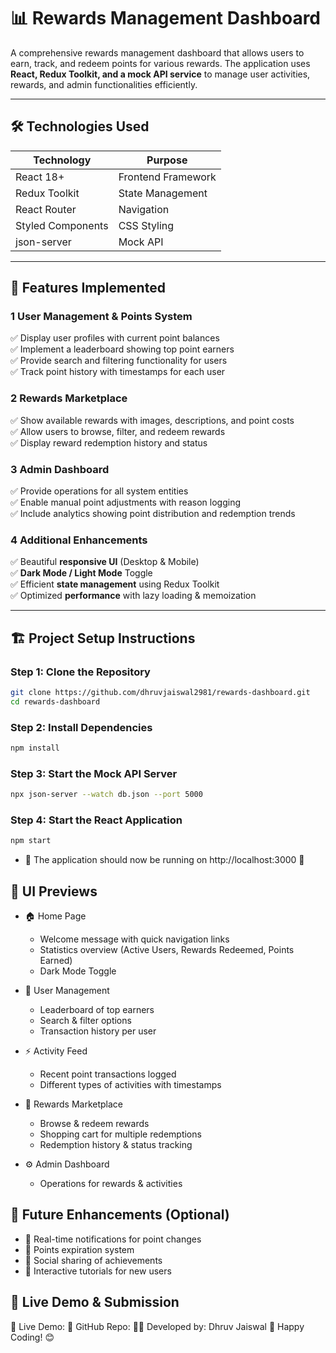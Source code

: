 # 📊 Rewards Management Dashboard

A comprehensive rewards management dashboard that allows users to earn, track, and redeem points for various rewards. The application uses **React, Redux Toolkit, and a mock API service** to manage user activities, rewards, and admin functionalities efficiently.

---

## 🛠️ Technologies Used

| Technology      | Purpose                     |
|----------------|-----------------------------|
| React 18+      | Frontend Framework          |
| Redux Toolkit  | State Management            |
| React Router   | Navigation                  |
| Styled Components | CSS Styling            |
| json-server    | Mock API                     |

---

## 🚀 Features Implemented

### **1 User Management & Points System**
✅ Display user profiles with current point balances  
✅ Implement a leaderboard showing top point earners  
✅ Provide search and filtering functionality for users  
✅ Track point history with timestamps for each user  

### **2 Rewards Marketplace**
✅ Show available rewards with images, descriptions, and point costs  
✅ Allow users to browse, filter, and redeem rewards   
✅ Display reward redemption history and status  

### **3 Admin Dashboard**
✅ Provide operations for all system entities  
✅ Enable manual point adjustments with reason logging  
✅ Include analytics showing point distribution and redemption trends    

### **4 Additional Enhancements**
✅ Beautiful **responsive UI** (Desktop & Mobile)  
✅ **Dark Mode / Light Mode** Toggle  
✅ Efficient **state management** using Redux Toolkit  
✅ Optimized **performance** with lazy loading & memoization  

---

## 🏗️ Project Setup Instructions

### **Step 1: Clone the Repository**
```bash
git clone https://github.com/dhruvjaiswal2981/rewards-dashboard.git
cd rewards-dashboard
```
### **Step 2: Install Dependencies**
```bash
npm install
```
### **Step 3: Start the Mock API Server**
```bash
npx json-server --watch db.json --port 5000
```
### **Step 4: Start the React Application**
```bash
npm start
```
- 🚀 The application should now be running on http://localhost:3000 🎉

## 📸 UI Previews
- 🏠 Home Page
    - Welcome message with quick navigation links
    - Statistics overview (Active Users, Rewards Redeemed, Points Earned)
    - Dark Mode Toggle

- 👥 User Management
    - Leaderboard of top earners
    - Search & filter options
    - Transaction history per user

- ⚡ Activity Feed
    - Recent point transactions logged
    - Different types of activities with timestamps

- 🎁 Rewards Marketplace
    - Browse & redeem rewards
    - Shopping cart for multiple redemptions
    - Redemption history & status tracking

- ⚙️ Admin Dashboard
    - Operations for rewards & activities


## 📌 Future Enhancements (Optional)
- 🔹 Real-time notifications for point changes
- 🔹 Points expiration system
- 🔹 Social sharing of achievements
- 🔹 Interactive tutorials for new users

## 🔗 Live Demo & Submission
📢 Live Demo: 
📢 GitHub Repo: 
👨‍💻 Developed by: Dhruv Jaiswal
🚀 Happy Coding! 😊